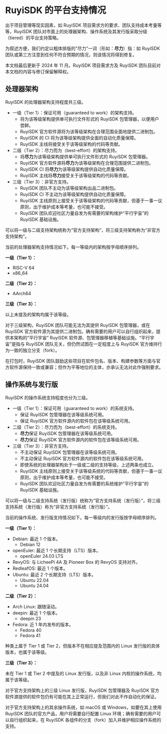# RuyiSDK 的平台支持情况

出于项目管理等现实因素，如 RuyiSDK 项目需求方的要求、团队支持成本考量等等，RuyiSDK
团队对市面上的处理器架构、操作系统及其发行版采取分级（tiered）的平台支持策略。

为叙述方便，我们约定以粗体排版的“尽力”一词（形如：**尽力**）指：如 RuyiSDK
团队或第三方注意到任何不符合预期的情况，则该情况将得到修复。

本文档最后更新于 2024 年 11 月。RuyiSDK 项目需求方及 RuyiSDK 团队目前对本文档的内容与修订保留解释权。

## 处理器架构

RuyiSDK 的处理器架构支持程度共三级。

* 一级（Tier 1）：保证可用（guaranteed to work）的架构支持。
    * 将为该等级架构提供单可执行文件形式的 RuyiSDK 包管理器，以便用户尝鲜。
    * RuyiSDK 官方软件源将为该等级架构在合理范围全面地提供二进制包。
    * RuyiSDK 的 CI 将为该等级架构提供全面的自动化质量保障。
    * RuyiSDK 主线将接受关于该等级架构的代码等贡献。
* 二级（Tier 2）：尽力而为（best-effort）的架构支持。
    * 将**尽力**为该等级架构提供单可执行文件形式的 RuyiSDK 包管理器。
    * RuyiSDK 官方软件源将**尽力**为该等级架构在合理范围提供二进制包。
    * RuyiSDK CI 将**尽力**为该等级架构提供自动化质量保障。
    * RuyiSDK 主线将**尽力**接受关于该等级架构的代码等贡献。
* 三级（Tier 3）：非官方支持。
    * RuyiSDK 团队不主动为该等级架构出品二进制包。
    * RuyiSDK CI 不主动为该等级架构提供自动化质量保障。
    * RuyiSDK 主线原则上接受关于该等级架构的代码等贡献，但基于一事一议原则，出于维护成本等考量，也可能不接受。
    * RuyiSDK 团队欢迎社区力量自发为有需要的架构维护“平行宇宙”的 RuyiSDK 基础设施。

可以将一级与二级支持架构统称为“官方支持架构”，将三级支持架构称为“非官方支持架构”。

当前的处理器架构支持情况如下。每一等级内的架构按字母顺序排列。

**一级（Tier 1）：**

* RISC-V 64
* x86\_64

**二级（Tier 2）：**

* AArch64

**三级（Tier 3）：**

以上未提及的架构均属于该等级。

对于三级架构，RuyiSDK 团队可能无法为其提供 RuyiSDK 包管理器，或在 RuyiSDK
官方软件源为其提供二进制包。确有需要的用户可以自行组织起来，提供本架构的“平行宇宙”
RuyiSDK 软件源、包管理器移植等基础设施。“平行宇宙”是指与 RuyiSDK 团队无关，但仍然试图在一定程度上与
RuyiSDK 官方维持行为一致的独立分支（fork）。

在打包时，RuyiSDK 团队鼓励这些项目在软件包名、版本、构建参数等方面与官方软件源保持一致或兼容；但作为平等地位的主体，亦承认无法对此作强制要求。

## 操作系统与发行版

RuyiSDK 的操作系统支持程度也分为三级。

* 一级（Tier 1）：保证可用（guaranteed to work）的系统支持。
    * 保证 RuyiSDK 包管理器在该等级系统可用。
    * 保证 RuyiSDK 官方软件源内的软件包在该等级系统可用。
* 二级（Tier 2）：尽力而为（best-effort）的系统支持。
    * **尽力**保证 RuyiSDK 包管理器在该等级系统可用。
    * **尽力**保证 RuyiSDK 官方软件源内的软件包在该等级系统可用。
* 三级（Tier 3）：非官方支持。
    * 不主动保证 RuyiSDK 包管理器在该等级系统可用。
    * 不主动保证 RuyiSDK 官方软件源内的软件包在该等级系统可用。
    * 即使系统的处理器架构处于一级或二级的支持等级，上述两条也成立。
    * RuyiSDK 主线原则上接受关于该等级系统的代码等贡献，但基于一事一议原则，出于维护成本等考量，也可能不接受。
    * RuyiSDK 团队欢迎社区力量自发为有需要的系统维护“平行宇宙”的 RuyiSDK 基础设施。

可以将一级与二级支持系统（发行版）统称为“官方支持系统（发行版）”，将三级支持系统（发行版）称为“非官方支持系统（发行版）”。

当前的操作系统、发行版支持情况如下。每一等级内的发行版按字母顺序排列。

**一级（Tier 1）：**

* Debian: 最近 1 个版本。
    * Debian 12
* openEuler: 最近 1 个长期支持（LTS）版本。
    * openEuler 24.03 LTS
* RevyOS: 与 LicheePi 4A 及 Pioneer Box 的 RevyOS 支持对齐。
* RedleafOS: 最近 1 个版本。
* Ubuntu: 最近 2 个长期支持（LTS）版本。
    * Ubuntu 22.04
    * Ubuntu 24.04

**二级（Tier 2）：**

* Arch Linux: 跟随滚动。
* deepin: 最近 1 个版本。
    * deepin 23
* Fedora: 近 1 年内发布的版本。
    * Fedora 40
    * Fedora 41

种类上属于 Tier 1 或 Tier 2，但版本不在相应提及范围内的 Linux 发行版的具体版本，也属于该等级。

**三级（Tier 3）：**

未在 Tier 1 或 Tier 2 中提及的 Linux 发行版，以及非 Linux 内核的操作系统，均属于该等级。

对于官方支持架构上的三级 Linux 发行版，RuyiSDK 包管理器及 RuyiSDK
官方软件源提供的软件包仍有可能在其上正常运行，但我们对此不作自动化的保证。

对于官方支持架构上的其余操作系统，如 macOS 或 Windows，如要在其上使用
RuyiSDK 团队的官方产品，用户将需要自行配置 Linux 环境；确有需要的用户可以自行组织起来，在
RuyiSDK 各组件的分支（fork）加入并维护相应操作系统的支持。
